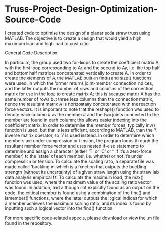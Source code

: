 # Truss-Project-Design-Optimization-Source-Code

I created code to optimize the design of a planar soda straw truss using MATLAB. The objective is to create a design that would yield a high maximum load and high load to cost ratio. 

General Code Description: 

In particular, the group used two for-loops to create the coefficient matrix A, with the first loop
corresponding to Ax and the second to Ay, i.e. the top half and bottom half matrices concatenated
vertically to create A. In order to create the elements of A, the MATLAB built-in find() and size()
functions were used, in which the former returns joint-member connection indices, and the latter outputs
the number of rows and columns of the connection matrix for use in the loop to create matrix A; this is
because matrix A has the same number of rows but three less columns than the connection matrix, hence
the resultant matrix A is horizontally concatenated with the reaction force vectors. It is important to note
that the reshape() function was used to denote each column # as the member # and the two joints
connected to the member are found in each column; this allows easier indexing into the coefficient matrix.
In order to determine the member forces, typically inv() function is used, but that is less efficient,
according to MATLAB, than the ‘\’ inverse matrix operator, so ‘\’ is used instead. In order to determine
which members are under compression or tension, the program loops through the resultant member force
vector and uses nested if-else statements to determine and assign a character (either ‘T’ or ‘C’ or ‘’ if it’s
a zero-force member) to the ‘state’ of each member, i.e. whether or not it’s under compression or tension.
To calculate the scaling ratio, a separate file was made called ‘buckling.m’ which is a function that
outputs the buckling strength (without its uncertainty) of a given straw length using the straw lab data
analysis empirical fit. To calculate the maximum load, the max() function was used, where the maximum
value of the scaling ratio vector was found. In addition, and although not explicitly found as an output on
the code, the critical member is found using a combination of the find() and ismember() functions, where
the latter outputs the logical indices for which a member achieves the maximum scaling ratio, and its
index is found by inputting such a logical vector into the find() function.

For more specific code-related aspects, please download or view the .m file found in the repository. 
